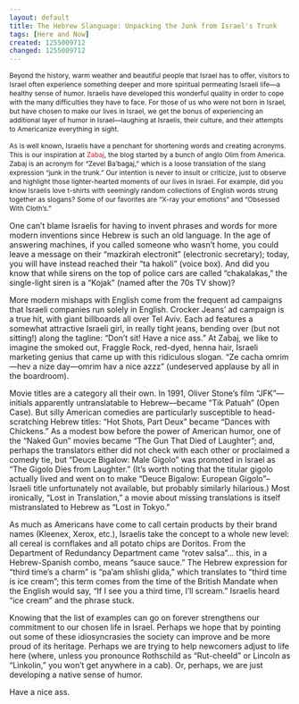 ```yaml
---
layout: default
title: The Hebrew Slanguage: Unpacking the Junk from Israel's Trunk
tags: [Here and Now]
created: 1255009712
changed: 1255009712
---
```

<p><span class="Apple-style-span" style="font-size: 12px; line-height: 16px; ">Beyond the history, warm weather and beautiful people that Israel has to offer, visitors to Israel often experience something deeper and more spiritual permeating Israeli life&mdash;a healthy sense of humor. Israelis have developed this wonderful quality in order to cope with the many difficulties they have to face. For those of us who were not born in Israel, but have chosen to make our lives in Israel, we get the bonus of experiencing an additional layer of humor in Israel&mdash;laughing at Israelis, their culture, and their attempts to Americanize everything in sight.</span></p>
<p><span class="Apple-style-span" style="font-size: 12px; line-height: 16px; ">As is well known, Israelis have a penchant for shortening words and creating acronyms. This is our inspiration at&nbsp;<a href="http://zabaj.com/" target="_blank" style="color: rgb(190, 30, 45); text-decoration: none; ">Zabaj</a>, the blog started by a bunch of anglo Olim from America. Zabaj is an acronym for &ldquo;Zevel Ba&rsquo;bagaj,&rdquo; which is a loose translation of the slang expression &ldquo;junk in the trunk.&rdquo; Our intention is never to insult or criticize, just to observe and highlight those lighter-hearted moments of our lives in Israel. For example, did you know Israelis love t-shirts with seemingly random collections of English words strung together as slogans? Some of our favorites are &ldquo;X-ray your emotions&rdquo; and &ldquo;Obsessed With Cloth&rsquo;s.&rdquo;</span></p>
<p><span class="Apple-style-span" style="font-size: 12px; line-height: 16px; ">
<p style="margin-top: 0px; margin-right: 0px; margin-bottom: 1em; margin-left: 0px; ">One can&rsquo;t blame Israelis for having to invent phrases and words for more modern inventions since Hebrew is such an old language. In the age of answering machines, if you called someone who wasn&rsquo;t home, you could leave a message on their &ldquo;mazkirah electronit&rdquo; (electronic secretary); today, you will have instead reached their &ldquo;ta hakoli&rdquo; (voice box). And did you know that while sirens on the top of police cars are called &ldquo;chakalakas,&rdquo; the single-light siren is a &ldquo;Kojak&rdquo; (named after the 70s TV show)?</p>
<p style="margin-top: 0px; margin-right: 0px; margin-bottom: 1em; margin-left: 0px; ">
<p style="margin-top: 0px; margin-right: 0px; margin-bottom: 1em; margin-left: 0px; ">More modern mishaps with English come from the frequent ad campaigns that Israeli companies run solely in English. Crocker Jeans&rsquo; ad campaign is a true hit, with giant billboards all over Tel Aviv. Each ad features a somewhat attractive Israeli girl, in really tight jeans, bending over (but not sitting!) along the tagline: &ldquo;Don&rsquo;t sit! Have a nice ass.&rdquo; At Zabaj, we like to imagine the smoked out, Fraggle Rock, red-dyed, henna hair, Israeli marketing genius that came up with this ridiculous slogan. &ldquo;Ze cacha omrim&mdash;hev a nize day&mdash;omrim hav a nice azzz&rdquo; (undeserved applause by all in the boardroom).</p>
<p style="margin-top: 0px; margin-right: 0px; margin-bottom: 1em; margin-left: 0px; ">Movie titles are a category all their own. In 1991, Oliver Stone&rsquo;s film &ldquo;JFK&rdquo;&mdash;initials apparently untranslatable to Hebrew&mdash;became &ldquo;Tik Patuah&rdquo; (Open Case). But silly American comedies are particularly susceptible to head-scratching Hebrew titles: &ldquo;Hot Shots, Part Deux&rdquo; became &ldquo;Dances with Chickens.&rdquo; As a modest bow before the power&nbsp;of American humor, one of the &ldquo;Naked Gun&rdquo; movies became &ldquo;The Gun That Died of Laughter&rdquo;; and, perhaps the translators either did not check with each other or proclaimed a comedy tie, but &ldquo;Deuce Bigalow: Male Gigolo&rdquo; was promoted in Israel as &ldquo;The Gigolo Dies from Laughter.&rdquo; (It&rsquo;s worth noting that the titular gigolo actually lived and went on to make &ldquo;Deuce Bigalow: European Gigolo&rdquo;&ndash; Israeli title unfortunately not available, but probably similarly hilarious.) Most ironically, &ldquo;Lost in Translation,&rdquo; a movie about missing translations is itself mistranslated to Hebrew as &ldquo;Lost in Tokyo.&rdquo;</p>
<p style="margin-top: 0px; margin-right: 0px; margin-bottom: 1em; margin-left: 0px; ">As much as Americans have come to call certain products by their brand names (Kleenex, Xerox, etc.), Israelis take the concept to a whole new level: all cereal is cornflakes and all potato chips are Doritos. From the Department of Redundancy Department came &ldquo;rotev salsa&rdquo;&hellip; this, in a Hebrew-Spanish combo, means &ldquo;sauce sauce.&rdquo; The Hebrew expression for &ldquo;third time&rsquo;s a charm&rdquo; is &ldquo;pa&rsquo;am shlishi glida,&rdquo; which translates to &ldquo;third time is ice cream&rdquo;; this term comes from the time of the British Mandate when the English would say, &ldquo;If I see you a third time, I&rsquo;ll scream.&rdquo; Israelis heard &ldquo;ice cream&rdquo; and the phrase stuck.</p>
<p style="margin-top: 0px; margin-right: 0px; margin-bottom: 1em; margin-left: 0px; ">Knowing that the list of examples can go on forever strengthens our commitment to our chosen life in Israel. Perhaps we hope that by pointing out some of these idiosyncrasies the society can improve and be more proud of its heritage. Perhaps we are trying to help newcomers adjust to life here (where, unless you pronounce Rothschild as &ldquo;Rut-cheeld&rdquo; or Lincoln as &ldquo;Linkolin,&rdquo; you won&rsquo;t get anywhere in a cab). Or, perhaps, we are just developing a native sense of humor.</p>
<p style="margin-top: 0px; margin-right: 0px; margin-bottom: 1em; margin-left: 0px; ">Have a nice ass.</p>
</p>
</span></p>